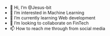- 👋 Hi, I’m @Jesus-bit
- 👀 I’m interested in Machine Learning
- 🌱 I’m currently learning Web development
- 💞️ I’m looking to collaborate on FinTech
- 📫 How to reach me through from social media

<!---
Jesus-bit/Jesus-bit is a ✨ special ✨ repository because its `README.md` (this file) appears on your GitHub profile.
You can click the Preview link to take a look at your changes.
--->
